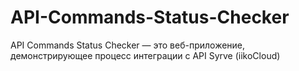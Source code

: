 # API-Commands-Status-Checker
API Commands Status Checker — это веб-приложение, демонстрирующее процесс интеграции с API Syrve (iikoCloud)

